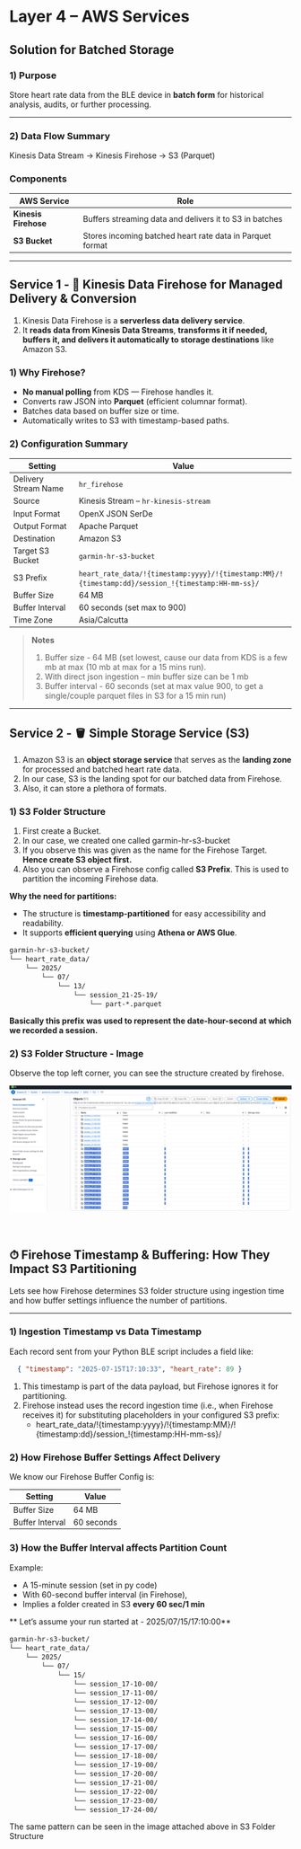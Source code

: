 # Layer 4 – AWS Services 

## Solution for Batched Storage

### 1) Purpose
Store heart rate data from the BLE device in **batch form** for historical analysis, audits, or further processing.

---

### 2) Data Flow Summary

Kinesis Data Stream → Kinesis Firehose → S3 (Parquet)

### Components

| AWS Service           | Role                                                                      |
|-----------------------|---------------------------------------------------------------------------|
| **Kinesis Firehose**  | Buffers streaming data and delivers it to S3 in batches                   |
| **S3 Bucket**         | Stores incoming batched heart rate data in Parquet format                 |

---

## Service 1 - 🚰 Kinesis Data Firehose for Managed Delivery & Conversion

1) Kinesis Data Firehose is a **serverless data delivery service**.
2) It **reads data from Kinesis Data Streams**, **transforms it if needed, buffers it, and delivers it automatically to storage destinations** like Amazon S3.

### 1) Why Firehose?

- **No manual polling** from KDS — Firehose handles it.
- Converts raw JSON into **Parquet** (efficient columnar format).
- Batches data based on buffer size or time.
- Automatically writes to S3 with timestamp-based paths.

### 2) Configuration Summary

| Setting                        | Value                                                                |
|--------------------------------|----------------------------------------------------------------------|
| Delivery Stream Name           | `hr_firehose`                                                        |
| Source                         | Kinesis Stream – `hr-kinesis-stream`                                 |
| Input Format                   | OpenX JSON SerDe                                                     |
| Output Format                  | Apache Parquet                                                       |
| Destination                    | Amazon S3                                                            |
| Target S3 Bucket               | `garmin-hr-s3-bucket`                                                |
| S3 Prefix                      | `heart_rate_data/!{timestamp:yyyy}/!{timestamp:MM}/!{timestamp:dd}/session_!{timestamp:HH-mm-ss}/` |
| Buffer Size                    | 64 MB                                                                |
| Buffer Interval                | 60 seconds (set max to 900)                                          |
| Time Zone                      | Asia/Calcutta                                                        |


> **Notes**
> 1) Buffer size - 64 MB (set lowest, cause our data from KDS is a few mb at max (10 mb at max for a 15 mins run).
> 2) With direct json ingestion – min buffer size can be 1 mb
> 3) Buffer interval - 60 seconds (set at max value 900, to get a single/couple parquet files in S3 for a 15 min run)

---

## Service 2 - 🪣 Simple Storage Service (S3)
1) Amazon S3 is an **object storage service** that serves as the **landing zone** for processed and batched heart rate data.
2) In our case, S3 is the landing spot for our batched data from Firehose.
3) Also, it can store a plethora of formats.

### 1) S3 Folder Structure

1) First create a Bucket.
2) In our case, we created one called garmin-hr-s3-bucket
3) If you observe this was given as the name for the Firehose Target. **Hence create S3 object first.**
4) Also you can observe a Firehose config called **S3 Prefix**. This is used to partition the incoming Firehose data.
   
**Why the need for partitions:**
- The structure is **timestamp-partitioned** for easy accessibility and readability.  
- It supports **efficient querying** using **Athena or AWS Glue**.

```plaintext
garmin-hr-s3-bucket/
└── heart_rate_data/
    └── 2025/
        └── 07/
            └── 13/
                └── session_21-25-19/
                    └── part-*.parquet
```

**Basically this prefix was used to represent the date-hour-second at which we recorded a session.**

### 2) S3 Folder Structure - Image

Observe the top left corner, you can see the structure created by firehose.

![S3 Folder Structure](https://github.com/adiman1/liveheartrate/blob/b9176c37a0a7328327bd0fd3cb86c54ba379116c/Layer%204%20-%20AWS%20Services/images/S3%20Folder%20Structure.png)

&nbsp;

## ⏱ Firehose Timestamp & Buffering: How They Impact S3 Partitioning

Lets see how Firehose determines S3 folder structure using ingestion time and how buffer settings influence the number of partitions.

---

### 1) Ingestion Timestamp vs Data Timestamp

Each record sent from your Python BLE script includes a field like:

```json
  { "timestamp": "2025-07-15T17:10:33", "heart_rate": 89 }
```

1) This timestamp is part of the data payload, but Firehose ignores it for partitioning.
2) Firehose instead uses the record ingestion time (i.e., when Firehose receives it) for substituting placeholders in your configured S3 prefix:
   - heart_rate_data/!{timestamp:yyyy}/!{timestamp:MM}/!{timestamp:dd}/session_!{timestamp:HH-mm-ss}/

### 2) How Firehose Buffer Settings Affect Delivery

We know our Firehose Buffer Config is:

| Setting                        | Value                                                                |
|--------------------------------|----------------------------------------------------------------------|
| Buffer Size                    | 64 MB                                                                |
| Buffer Interval                | 60 seconds                                                           |

### 3) How the Buffer Interval affects Partition Count

Example: 
- A 15-minute session (set in py code)
- With 60-second buffer interval (in Firehose),
- Implies a folder created in S3 **every 60 sec/1 min**

** Let’s assume your run started at - 2025/07/15/17:10:00**

```plaintext
garmin-hr-s3-bucket/
└── heart_rate_data/
    └── 2025/
        └── 07/
            └── 15/
                └── session_17-10-00/
                └── session_17-11-00/
                └── session_17-12-00/
                └── session_17-13-00/
                └── session_17-14-00/
                └── session_17-15-00/
                └── session_17-16-00/
                └── session_17-17-00/
                └── session_17-18-00/
                └── session_17-19-00/
                └── session_17-20-00/
                └── session_17-21-00/
                └── session_17-22-00/
                └── session_17-23-00/
                └── session_17-24-00/
```

The same pattern can be seen in the image attached above in S3 Folder Structure 






